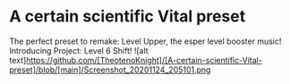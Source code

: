 # A certain scientific Vital preset
The perfect preset to remake: Level Upper, the esper level booster music! Introducing Project: Level 6 Shift!
![alt text]https://github.com/[TheotenoKnight]/[A-certain-scientific-Vital-preset]/blob/[main]/Screenshot_20201124_205101.png
